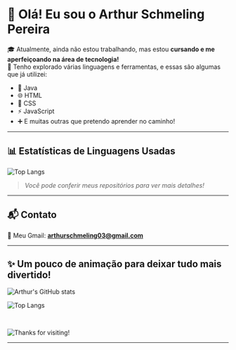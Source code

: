 
# 👋 Olá! Eu sou o Arthur Schmeling Pereira

🎓 Atualmente, ainda não estou trabalhando, mas estou **cursando e me aperfeiçoando na área de tecnologia!**  
🚀 Tenho explorado várias linguagens e ferramentas, e essas são algumas que já utilizei:

- 🧠 Java  
- 🌐 HTML  
- 🎨 CSS  
- ⚡ JavaScript  
- ➕ E muitas outras que pretendo aprender no caminho!

---

## 📊 Estatísticas de Linguagens Usadas

![Top Langs](https://github-readme-stats.vercel.app/api/top-langs/?username=arthurschmeling&layout=donut&theme=tokyonight)

> _*Você pode conferir meus repositórios para ver mais detalhes!*_

---

## 📬 Contato

📧 Meu Gmail: **arthurschmeling03@gmail.com**

---

## ✨ Um pouco de animação para deixar tudo mais divertido!

![Arthur's GitHub stats](https://github-readme-stats.vercel.app/api?username=arthurschmeling&show_icons=true&theme=tokyonight)

![Top Langs](https://github-readme-stats.vercel.app/api/top-langs/?username=arthurschmeling&layout=compact&theme=tokyonight)

<br/>

![Thanks for visiting!](https://capsule-render.vercel.app/api?type=waving&color=gradient&height=100&section=footer)

---



